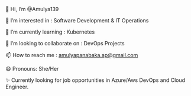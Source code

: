 

👋 Hi, I’m @Amulya139

👀 I’m interested in : Software Development & IT Operations

🌱 I’m currently learning : Kubernetes

💞️ I’m looking to collaborate on : DevOps Projects

📫 How to reach me : amulyapanabaka.ap@gmail.com

😄 Pronouns: She/Her

✨ Currently looking for job opportunities in Azure/Aws DevOps and Cloud Engineer.

